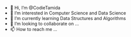 - 👋 Hi, I’m @CodieTamida
- 👀 I’m interested in Computer Science and Data Science
- 🌱 I’m currently learning Data Structures and Algorithms
- 💞️ I’m looking to collaborate on ...
- 📫 How to reach me ...

<!---
CodieTamida/CodieTamida is a ✨ special ✨ repository because its `README.md` (this file) appears on your GitHub profile.
You can click the Preview link to take a look at your changes.
--->
